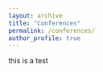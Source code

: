 ```yaml
---
layout: archive
title: "Conferences"
permalink: /conferences/
author_profile: true
---
```


this is a test
